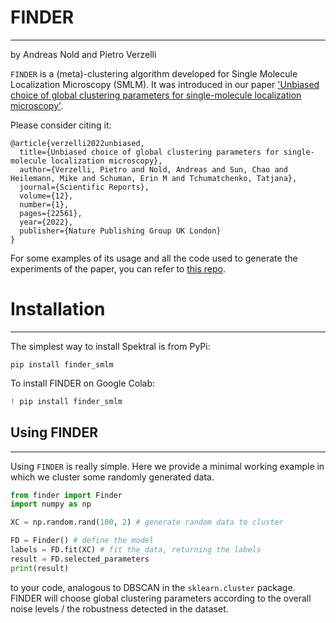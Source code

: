 # FINDER

-----------
by Andreas Nold and Pietro Verzelli


`FINDER` is a (meta)-clustering algorithm developed for Single Molecule Localization Microscopy (SMLM).
It was introduced in our paper 
['Unbiased choice of global clustering parameters for single-molecule localization microscopy'](https://www.nature.com/articles/s41598-022-27074-1).


Please consider citing it:

```
@article{verzelli2022unbiased,
  title={Unbiased choice of global clustering parameters for single-molecule localization microscopy},
  author={Verzelli, Pietro and Nold, Andreas and Sun, Chao and Heilemann, Mike and Schuman, Erin M and Tchumatchenko, Tatjana},
  journal={Scientific Reports},
  volume={12},
  number={1},
  pages={22561},
  year={2022},
  publisher={Nature Publishing Group UK London}
}
```

For some examples of its usage and all the code used to generate the experiments of the paper, you can refer to 
[this repo](https://github.com/NoldAndreas/FINDER).

# Installation

----------------

The simplest way to install Spektral is from PyPi:
```shell
pip install finder_smlm 
```

To install FINDER on Google Colab:

```python
! pip install finder_smlm
```

## Using FINDER

---------------

Using `FINDER` is really simple.
Here we provide a minimal working example in which we cluster some randomly generated data.

```python
from finder import Finder
import numpy as np

XC = np.random.rand(100, 2) # generate random data to cluster

FD = Finder() # define the model
labels = FD.fit(XC) # fit the data, returning the labels
result = FD.selected_parameters 
print(result)
```

to your code, analogous to DBSCAN in the `sklearn.cluster` package.
FINDER will choose global clustering parameters according to the overall noise levels / the robustness detected in the dataset.
